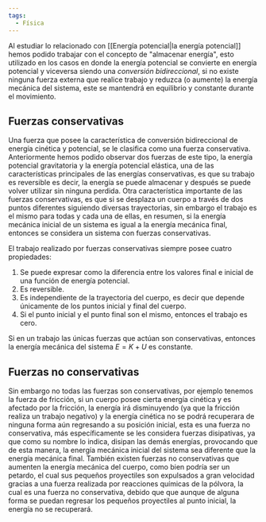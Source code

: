 ```yaml
---
tags:
  - Física
---
```

Al estudiar lo relacionado con [[Energía potencial|la energía potencial]] hemos podido trabajar con el concepto de "almacenar energía", esto utilizado en los casos en donde la energía potencial se convierte en energía potencial y viceversa siendo una *conversión bidireccional*,  si no existe ninguna fuerza externa que realice trabajo y reduzca (o aumente) la energía mecánica del sistema, este se mantendrá en equilibrio y constante durante el movimiento.

## Fuerzas conservativas

Una fuerza que posee la característica de conversión bidireccional de energía cinética y potencial, se le clasifica como una fuerza conservativa.
Anteriormente hemos podido observar dos fuerzas de este tipo, la energía potencial gravitatoria y la energía potencial elástica, una de las características principales de las energías conservativas, es que su trabajo es reversible es decir, la energía se puede almacenar y después se puede volver  utilizar sin ninguna perdida.
Otra característica importante de las fuerzas conservativas, es que si se desplaza un cuerpo a través de dos puntos diferentes siguiendo diversas trayectorias, sin embargo el trabajo es el mismo para todas y cada una de ellas, en resumen, si la energía mecánica inicial de un sistema es igual a la energía mecánica final, entonces se considera un sistema con fuerzas conservativas.

El trabajo realizado por fuerzas conservativas siempre posee cuatro propiedades:
1. Se puede expresar como la diferencia entre los valores final e inicial de una función de energía potencial.
2. Es reversible.
3. Es independiente de la trayectoria del cuerpo, es decir que depende únicamente de los puntos inicial y final del cuerpo.
4. Si el punto inicial y el punto final son el mismo, entonces el trabajo es cero.

Si en un trabajo las únicas fuerzas que actúan son conservativas, entonces la energía mecánica del sistema $E=K+U$ es constante.

## Fuerzas no conservativas

Sin embargo no todas las fuerzas son conservativas, por ejemplo tenemos la fuerza de fricción, si un cuerpo posee cierta energía cinética y es afectado por la fricción, la energía irá disminuyendo (ya que la fricción realiza un trabajo negativo) y la energía cinética no se podrá recuperara de ninguna forma aún regresando a su posición inicial, esta es una fuerza no conservativa, más específicamente se les considera fuerzas disipativas, ya que como su nombre lo indica, disipan las demás energías, provocando que de esta manera, la energía mecánica inicial del sistema sea diferente que la energía mecánica final.
También existen fuerzas no conservativas que aumenten la energía mecánica del cuerpo, como bien podría ser un petardo, el cual sus pequeños proyectiles son expulsados a gran velocidad gracias a una fuerza realizada por reacciones químicas de la pólvora, la cual es una fuerza no conservativa, debido que que aunque de alguna forma se puedan regresar los pequeños proyectiles al punto inicial, la energía no se recuperará.